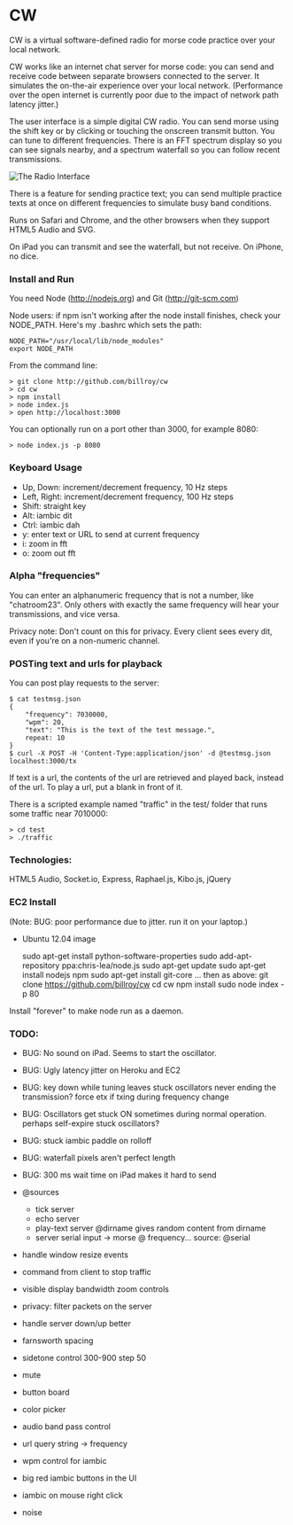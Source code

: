 # CW

CW is a virtual software-defined radio for morse code practice over your local network.

CW works like an internet chat server for morse code: you can send and receive code between separate browsers connected to the server.  It simulates the on-the-air experience over your local network.  (Performance over the open internet is currently poor due to the impact of network path latency jitter.)

The user interface is a simple digital CW radio.  You can send morse using the shift key or by clicking or touching the onscreen transmit button.  You can tune to different frequencies.  There is an FFT spectrum display so you can see signals nearby, and a spectrum waterfall so you can follow recent transmissions.

![The Radio Interface](https://raw.github.com/billroy/cw/master/screenshot.png)

There is a feature for sending practice text; you can send multiple practice texts at once on different frequencies to simulate busy band conditions.

Runs on Safari and Chrome, and the other browsers when they support HTML5 Audio and SVG.  

On iPad you can transmit and see the waterfall, but not receive.  On iPhone, no dice.

### Install and Run

You need Node (http://nodejs.org) and Git (http://git-scm.com)

Node users: if npm isn't working after the node install finishes, check your NODE_PATH.  Here's my .bashrc which sets the path:

	NODE_PATH="/usr/local/lib/node_modules"
	export NODE_PATH

From the command line:

	> git clone http://github.com/billroy/cw
	> cd cw
	> npm install
	> node index.js
	> open http://localhost:3000

You can optionally run on a port other than 3000, for example 8080:

	> node index.js -p 8080

### Keyboard Usage

- Up, Down: increment/decrement frequency, 10 Hz steps
- Left, Right: increment/decrement frequency, 100 Hz steps
- Shift: straight key
- Alt: iambic dit
- Ctrl: iambic dah
- y: enter text or URL to send at current frequency
- i: zoom in fft
- o: zoom out fft


### Alpha "frequencies"

You can enter an alphanumeric frequency that is not a number, like "chatroom23".  Only others with exactly the same frequency will hear your transmissions, and vice versa.

Privacy note: Don't count on this for privacy.  Every client sees every dit, even if you're on a non-numeric channel.


### POSTing text and urls for playback

You can post play requests to the server:

	$ cat testmsg.json 
	{
		"frequency": 7030000,
		"wpm": 20,
		"text": "This is the text of the test message.",
		repeat: 10
	}
	$ curl -X POST -H 'Content-Type:application/json' -d @testmsg.json localhost:3000/tx

If text is a url, the contents of the url are retrieved and played back, instead of the url.  To play a url, put a blank in front of it.

There is a scripted example named "traffic" in the test/ folder that runs some traffic near 7010000:

	> cd test
	> ./traffic

### Technologies:

HTML5 Audio, Socket.io, Express, Raphael.js, Kibo.js, jQuery

### EC2 Install

(Note: BUG: poor performance due to jitter.  run it on your laptop.)

- Ubuntu 12.04 image

	sudo apt-get install python-software-properties
	sudo add-apt-repository ppa:chris-lea/node.js
	sudo apt-get update
	sudo apt-get install nodejs npm
	sudo apt-get install git-core
	... then as above:
	git clone https://github.com/billroy/cw
	cd cw
	npm install
	sudo node index -p 80

Install "forever" to make node run as a daemon.
	
### TODO:

- BUG: No sound on iPad.  Seems to start the oscillator.

- BUG: Ugly latency jitter on Heroku and EC2

- BUG: key down while tuning leaves stuck oscillators
	never ending the transmission?
	force etx if txing during frequency change

- BUG: Oscillators get stuck ON sometimes during normal operation.  perhaps self-expire stuck oscillators?
- BUG: stuck iambic paddle on rolloff
- BUG: waterfall pixels aren't perfect length
- BUG: 300 ms wait time on iPad makes it hard to send

- @sources
	- tick server
	- echo server
	- play-text server
		@dirname gives random content from dirname
	- server serial input -> morse @ frequency...
		source: @serial

- handle window resize events
- command from client to stop traffic
- visible display bandwidth zoom controls
- privacy: filter packets on the server
- handle server down/up better
- farnsworth spacing
- sidetone control 300-900 step 50	
- mute
- button board
- color picker
- audio band pass control
- url query string -> frequency
- wpm control for iambic
- big red iambic buttons in the UI
- iambic on mouse right click
- noise
